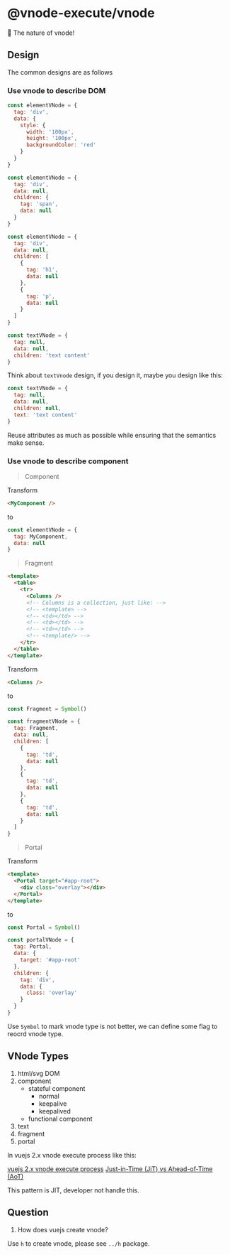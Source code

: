 # @vnode-execute/vnode

🚀 The nature of vnode!

## Design

The common designs are as follows

### Use vnode to describe DOM

```js
const elementVNode = {
  tag: 'div',
  data: {
    style: {
      width: '100px',
      height: '100px',
      backgroundColor: 'red'
    }
  }
}
```

```js
const elementVNode = {
  tag: 'div',
  data: null,
  children: {
    tag: 'span',
    data: null
  }
}
```

```js
const elementVNode = {
  tag: 'div',
  data: null,
  children: [
    {
      tag: 'h1',
      data: null
    },
    {
      tag: 'p',
      data: null
    }
  ]
}
```

```js
const textVNode = {
  tag: null,
  data: null,
  children: 'text content'
}
```

Think about `textVnode` design, if you design it, maybe you design like this:

```js
const textVNode = {
  tag: null,
  data: null,
  children: null,
  text: 'text content'
}
```

Reuse attributes as much as possible while ensuring that the semantics make sense.

### Use vnode to describe component

> Component

Transform

```html
<MyComponent />
```

to

```js
const elementVNode = {
  tag: MyComponent,
  data: null
}
```

> Fragment

```html
<template>
  <table>
    <tr>
      <Columns />
      <!-- Columns is a collection, just like: -->
      <!-- <template> -->
      <!-- <td></td> -->
      <!-- <td></td> -->
      <!-- <td></td> -->
      <!-- <template/> -->
    </tr>
  </table>
</template>
```

Transform

```html
<Columns />
```

to

```js
const Fragment = Symbol()

const fragmentVNode = {
  tag: Fragment,
  data: null,
  children: [
    {
      tag: 'td',
      data: null
    },
    {
      tag: 'td',
      data: null
    },
    {
      tag: 'td',
      data: null
    }
  ]
}
```

> Portal

Transform

```html
<template>
  <Portal target="#app-root">
    <div class="overlay"></div>
  </Portal>
</template>
```

to

```js
const Portal = Symbol()

const portalVNode = {
  tag: Portal,
  data: {
    target: '#app-root'
  },
  children: {
    tag: 'div',
    data: {
      class: 'overlay'
    }
  }
}
```

Use `Symbol` to mark vnode type is not better, we can define some flag to reocrd vnode type.

## VNode Types

1. html/svg DOM
2. component
    - stateful component
        - normal
        - keepalive
        - keepalived
    - functional component
3. text
4. fragment
5. portal

In vuejs 2.x vnode execute process like this:

[vuejs 2.x vnode execute process](https://github.com/HcySunYang/vue-design/blob/master/docs/zh/vnode.md)
[Just-in-Time (JiT) vs Ahead-of-Time (AoT)](https://stackoverflow.com/questions/41450226/just-in-time-jit-vs-ahead-of-time-aot-compilation-in-angular)

This pattern is JIT, developer not handle this.

## Question

1. How does vuejs create vnode?

Use `h` to create vnode, please see `../h` package.
